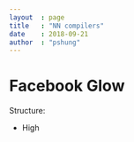 ```yaml
---
layout  : page
title   : "NN compilers"
date    : 2018-09-21
author  : "pshung"
---
```


# Facebook Glow
Structure:
* High
